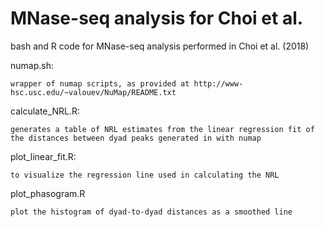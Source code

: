 # MNase-seq analysis for Choi et al.
bash and R code for MNase-seq analysis performed in Choi et al. (2018)

numap.sh:

	wrapper of numap scripts, as provided at http://www-hsc.usc.edu/~valouev/NuMap/README.txt



calculate_NRL.R:

	generates a table of NRL estimates from the linear regression fit of the distances between dyad peaks generated in with numap


plot_linear_fit.R:
	
	to visualize the regression line used in calculating the NRL
	

plot_phasogram.R

	plot the histogram of dyad-to-dyad distances as a smoothed line
